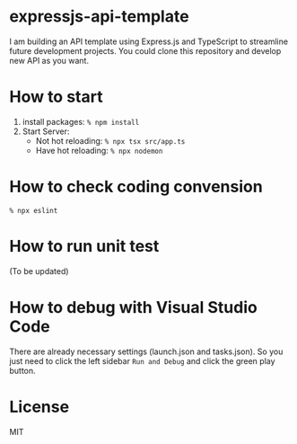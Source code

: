 # expressjs-api-template
I am building an API template using Express.js and TypeScript to streamline future development projects.
You could clone this repository and develop new API as you want.

# How to start

1. install packages: `% npm install`
2. Start Server:
   - Not hot reloading: `% npx tsx src/app.ts`
   - Have hot reloading: `% npx nodemon`

# How to check coding convension

`% npx eslint`

# How to run unit test

(To be updated)

# How to debug with Visual Studio Code

There are already necessary settings (launch.json and tasks.json).
So you just need to click the left sidebar `Run and Debug` and click the green play button.

# License
MIT